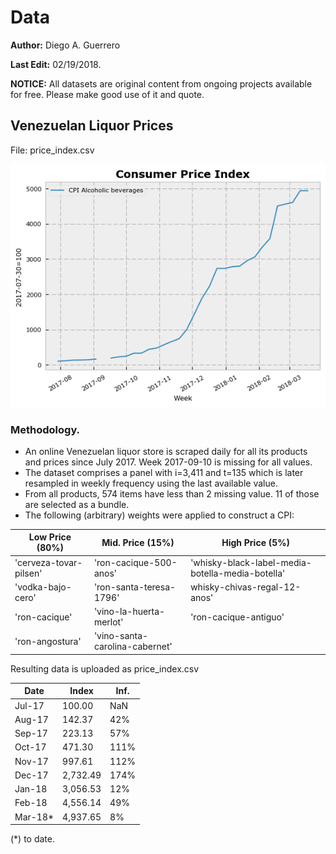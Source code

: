 # Data

**Author:** Diego A. Guerrero

**Last Edit:** 02/19/2018.

**NOTICE:** All datasets are original content from ongoing projects available for free. Please make good use of it and quote.


## Venezuelan Liquor Prices

File: price_index.csv

![CPI](https://raw.githubusercontent.com/guerreroda/data/master/price_index.png)

### Methodology.
- An online Venezuelan liquor store is scraped daily for all its products and prices since July 2017. Week 2017-09-10 is missing for all values.
- The dataset comprises a panel with i=3,411 and t=135 which is later resampled in weekly frequency using the last available value.
- From all products, 574 items have less than 2 missing value. 11 of those are selected as a bundle.
- The following (arbitrary) weights were applied to construct a CPI:

| Low Price (80%)  | Mid. Price (15%) | High Price (5%) |
| ---------------- | ---------------- | --------------- |
| 'cerveza-tovar-pilsen'  | 'ron-cacique-500-anos'  | 'whisky-black-label-media-botella-media-botella' |
| 'vodka-bajo-cero' | 'ron-santa-teresa-1796'  | whisky-chivas-regal-12-anos' |
| 'ron-cacique' | 'vino-la-huerta-merlot'  | 'ron-cacique-antiguo' |
| 'ron-angostura' | 'vino-santa-carolina-cabernet'  | |


Resulting data is uploaded as price_index.csv

| Date | Index | Inf. |
| ---- | ----- | ---- |
| Jul-17 | 100.00 | NaN |
| Aug-17 | 142.37 | 42% |
| Sep-17 | 223.13 |	57% |
| Oct-17 | 471.30 | 111% |
| Nov-17 | 997.61 |	112% |
| Dec-17 | 2,732.49 | 174% |
| Jan-18 | 3,056.53 | 12% |
| Feb-18 | 4,556.14 | 49% |
| Mar-18* | 4,937.65 | 8% |

(*) to date.
